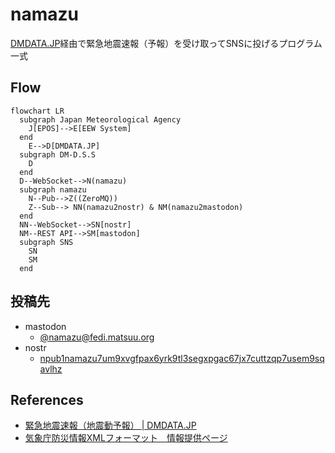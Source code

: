 # namazu

[DMDATA.JP](https://dmdata.jp)経由で緊急地震速報（予報）を受け取ってSNSに投げるプログラム一式

## Flow

```mermaid
flowchart LR
  subgraph Japan Meteorological Agency
    J[EPOS]-->E[EEW System]
  end
    E-->D[DMDATA.JP]
  subgraph DM-D.S.S
    D
  end
  D--WebSocket-->N(namazu)
  subgraph namazu
    N--Pub-->Z((ZeroMQ))
    Z--Sub--> NN(namazu2nostr) & NM(namazu2mastodon)
  end
  NN--WebSocket-->SN[nostr]
  NM--REST API-->SM[mastodon]
  subgraph SNS
    SN
    SM
  end
```

## 投稿先

* mastodon
    * [@namazu@fedi.matsuu.org](https://fedi.matsuu.org/@namazu)
* nostr
    * [npub1namazu7um9xvgfpax6yrk9tl3segxpgac67jx7cuttzqp7usem9sqavlhz](https://iris.to/npub1namazu7um9xvgfpax6yrk9tl3segxpgac67jx7cuttzqp7usem9sqavlhz)

## References

* [緊急地震速報（地震動予報） | DMDATA.JP](https://dmdata.jp/docs/telegrams/ew09040)
* [気象庁防災情報XMLフォーマット　情報提供ページ](https://xml.kishou.go.jp/)

